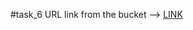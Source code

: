 #task_6
URL link from the bucket -->
[LINK](https://storage.googleapis.com/lucy1231bucket/index.html)
